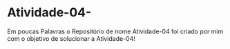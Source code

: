 # Atividade-04-

Em poucas Palavras o Repositório de nome Atividade-04 foi criado por mim com o objetivo de solucionar a Atividade-04!
